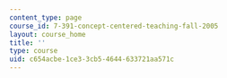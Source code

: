 ```yaml
---
content_type: page
course_id: 7-391-concept-centered-teaching-fall-2005
layout: course_home
title: ''
type: course
uid: c654acbe-1ce3-3cb5-4644-633721aa571c
---
```

